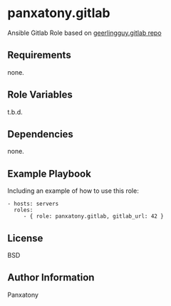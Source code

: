 panxatony.gitlab
=========

Ansible Gitlab Role based on [geerlingguy.gitlab repo](https://github.com/geerlingguy/ansible-role-gitlab)

Requirements
------------

none.

Role Variables
--------------

t.b.d.

Dependencies
------------

none.

Example Playbook
----------------

Including an example of how to use this role:

    - hosts: servers
      roles:
         - { role: panxatony.gitlab, gitlab_url: 42 }

License
-------

BSD

Author Information
------------------

Panxatony
